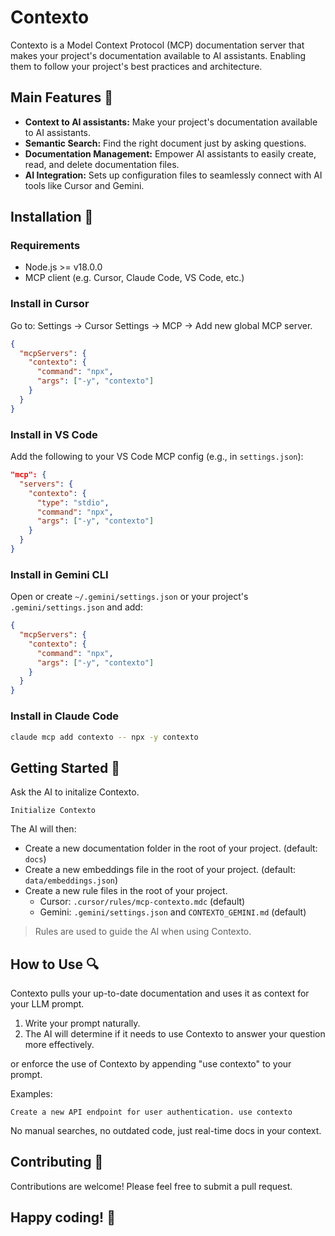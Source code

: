 # Contexto

Contexto is a Model Context Protocol (MCP) documentation server that makes your project's documentation available to AI assistants. Enabling them to follow your project's best practices and architecture.

## Main Features 🤖

- **Context to AI assistants:** Make your project's documentation available to AI assistants.
- **Semantic Search:** Find the right document just by asking questions.
- **Documentation Management:** Empower AI assistants to easily create, read, and delete documentation files.
- **AI Integration:** Sets up configuration files to seamlessly connect with AI tools like Cursor and Gemini.

## Installation 🚀

### Requirements

- Node.js >= v18.0.0
- MCP client (e.g. Cursor, Claude Code, VS Code, etc.)

### Install in Cursor

Go to: Settings -> Cursor Settings -> MCP -> Add new global MCP server.

```json
{
  "mcpServers": {
    "contexto": {
      "command": "npx",
      "args": ["-y", "contexto"]
    }
  }
}
```

### Install in VS Code

Add the following to your VS Code MCP config (e.g., in `settings.json`):

```json
"mcp": {
  "servers": {
    "contexto": {
      "type": "stdio",
      "command": "npx",
      "args": ["-y", "contexto"]
    }
  }
}
```

### Install in Gemini CLI

Open or create `~/.gemini/settings.json` or your project's `.gemini/settings.json` and add:

```json
{
  "mcpServers": {
    "contexto": {
      "command": "npx",
      "args": ["-y", "contexto"]
    }
  }
}
```

### Install in Claude Code

```bash
claude mcp add contexto -- npx -y contexto
```

## Getting Started 🚀

Ask the AI to initalize Contexto.

```text
Initialize Contexto
```

The AI will then:

- Create a new documentation folder in the root of your project. (default: `docs`)
- Create a new embeddings file in the root of your project. (default: `data/embeddings.json`)
- Create a new rule files in the root of your project.
  - Cursor: `.cursor/rules/mcp-contexto.mdc` (default)
  - Gemini: `.gemini/settings.json` and `CONTEXTO_GEMINI.md` (default)

> Rules are used to guide the AI when using Contexto.

## How to Use 🔍

Contexto pulls your up-to-date documentation and uses it as context for your LLM prompt.

1. Write your prompt naturally.
2. The AI will determine if it needs to use Contexto to answer your question more effectively.

or enforce the use of Contexto by appending "use contexto" to your prompt.

Examples:

```text
Create a new API endpoint for user authentication. use contexto
```

No manual searches, no outdated code, just real-time docs in your context.

## Contributing 🤝

Contributions are welcome! Please feel free to submit a pull request.

## Happy coding! 🚀
